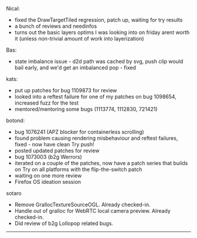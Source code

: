 Nical:
* fixed the DrawTargetTiled regression, patch up, waiting for try results
* a bunch of reviews and needinfos
* turns out the basic layers optims I was looking into on friday arent worth it (unless non-trivial amount of work into layerization)



Bas:
* state imbalance issue - d2d path was cached by svg, push clip would bail early, and we'd get an imbalanced pop - fixed



kats:
* put up patches for bug 1109873 for review
* looked into a reftest failure for one of my patches on bug 1098654, increased fuzz for the test
* mentored/mentoring some bugs (1113774, 1112830, 721421)



botond:
* bug 1076241 (APZ blocker for containerless scrolling)
* found problem causing rendering misbehaviour and reftest failures, fixed - now have clean Try push!
* posted updated patches for review
* bug 1073003 (b2g Werrors)
* iterated on a couple of the patches, now have a patch series that builds on Try on all platforms _with_ the flip-the-switch patch
* waiting on one more review
* Firefox OS ideation session



sotaro
* Remove GrallocTextureSourceOGL. Already checked-in.
* Handle out of gralloc for WebRTC local camera preview. Already checked-in.
* Did review of b2g Lollopop related bugs.









________________


